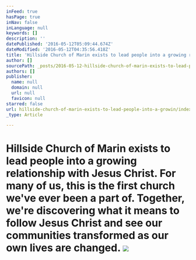 ```yaml
---
inFeed: true
hasPage: true
inNav: false
inLanguage: null
keywords: []
description: ''
datePublished: '2016-05-12T05:09:44.674Z'
dateModified: '2016-05-12T04:35:56.418Z'
title: 'Hillside Church of Marin exists to lead people into a growing relationship with Jesus Christ. For many of us, this is the first church we’ve ever been a part of. Together, we’re discovering what it means to follow Jesus Christ and see our communities transformed as our own lives are changed. '
author: []
sourcePath: _posts/2016-05-12-hillside-church-of-marin-exists-to-lead-people-into-a-growin.md
authors: []
publisher:
  name: null
  domain: null
  url: null
  favicon: null
starred: false
url: hillside-church-of-marin-exists-to-lead-people-into-a-growin/index.html
_type: Article

---
```

# Hillside Church of Marin exists to lead people into a growing relationship with Jesus Christ. For many of us, this is the first church we've ever been a part of. Together, we're discovering what it means to follow Jesus Christ and see our communities transformed as our own lives are changed. ![](https://the-grid-user-content.s3-us-west-2.amazonaws.com/ab74789e-0a05-4dbe-b206-0d111892e362.jpg)